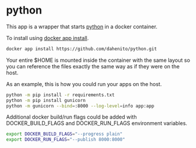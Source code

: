 # python

This app is a wrapper that starts [python](https://www.python.org/) in a docker container.

To install using [docker app install](https://github.com/dahenito/docker).

```bash
docker app install https://github.com/dahenito/python.git
```

Your entire $HOME is mounted inside the container with the same layout so you can reference the files exactly the same way as if they were on the host.

As an example, this is how you could run your apps on the host.

```bash
python -m pip install -r requirements.txt
python -m pip install gunicorn
python -m gunicorn --bind=:8000 --log-level=info app:app
```

Additional docker build/run flags could be added with DOCKER_BUILD_FLAGS
and DOCKER_RUN_FLAGS environment variables.

```bash
export DOCKER_BUILD_FLAGS="--progress plain"
export DOCKER_RUN_FLAGS="--publish 8000:8000"
```
